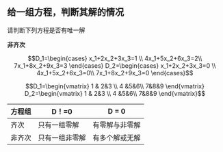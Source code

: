 ## 给一组方程，判断其解的情况
请判断下列方程是否有唯一解

**非齐次**
```math
D_1=\begin{cases}
   x_1+2x_2+3x_3=1 \\
   4x_1+5x_2+6x_3=2\\
   7x_1+8x_2+9x_3=3
     
\end{cases}
D_2=\begin{cases}
   x_1+2x_2+3x_3=0 \\
   4x_1+5x_2+6x_3=0\\
   7x_1+8x_2+9x_3=0
     
\end{cases}
```

```math
D_1=\begin{vmatrix}
   1 & 2&3 \\
   4 &5&6\\
   7&8&9
\end{vmatrix} 
D_2=\begin{vmatrix}
   1 & 2&3 \\
   4 &5&6\\
   7&8&9
\end{vmatrix}
```

| 方程组 |D！=0|D = 0  |
| --- | --- | --- |
|  齐次| 只有一组零解 |有零解与非零解  |
|  非齐次|只有一组非零解  |有多个解或无解  |
